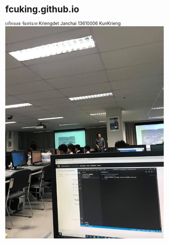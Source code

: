 # fcuking.github.io
เกรียงเดช จันทร์ฉาย Kriengdet Janchai 13610006 KunKrieng
![Githup](119981208_752199111992799_3082394449487433725_o.jpg)